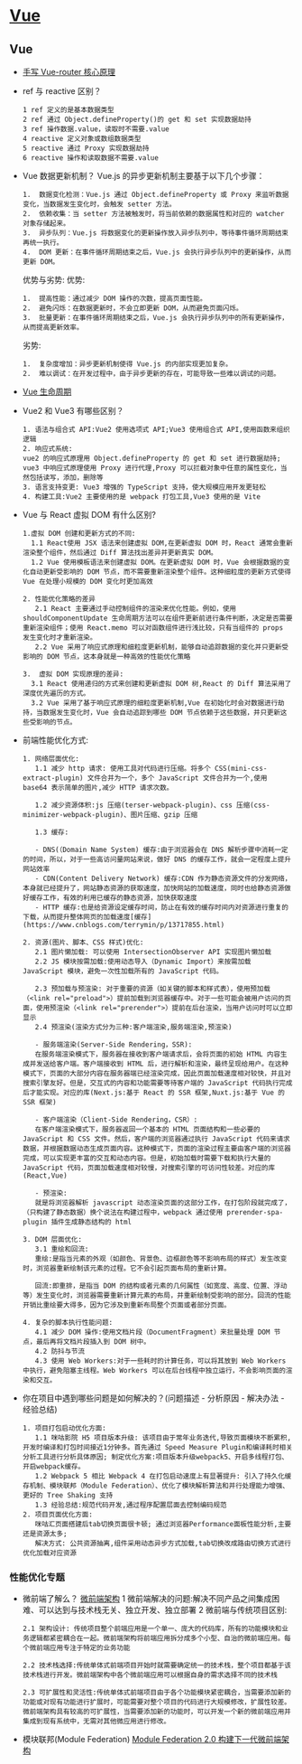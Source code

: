 <!--
 * @Author: TerryMin
 * @Date: 2025-01-07 11:13:52
 * @LastEditors: TerryMin
 * @LastEditTime: 2025-02-25 20:57:54
 * @Description: file not
-->

# [Vue](https://cn.vuejs.org/)

## Vue

- [手写 Vue-router 核心原理](https://cloud.tencent.com/developer/article/1880448)

- ref 与 reactive 区别？

      1 ref 定义的是基本数据类型
      2 ref 通过 Object.defineProperty()的 get 和 set 实现数据劫持
      3 ref 操作数据.value，读取时不需要.value
      4 reactive 定义对象或数组数据类型
      5 reactive 通过 Proxy 实现数据劫持
      6 reactive 操作和读取数据不需要.value

- Vue 数据更新机制？
  Vue.js 的异步更新机制主要基于以下几个步骤：

      1.  数据变化检测：Vue.js 通过 Object.defineProperty 或 Proxy 来监听数据变化，当数据发生变化时，会触发 setter 方法。
      2.  依赖收集：当 setter 方法被触发时，将当前依赖的数据属性和对应的 watcher 对象存储起来。
      3.  异步队列：Vue.js 将数据变化的更新操作放入异步队列中，等待事件循环周期结束再统一执行。
      4.  DOM 更新：在事件循环周期结束之后，Vue.js 会执行异步队列中的更新操作，从而更新 DOM。

  优势与劣势:
  优势:

      1.  提高性能：通过减少 DOM 操作的次数，提高页面性能。
      2.  避免闪烁：在数据更新时，不会立即更新 DOM，从而避免页面闪烁。
      3.  批量更新：在事件循环周期结束之后，Vue.js 会执行异步队列中的所有更新操作，从而提高更新效率。

  劣势:

      1.  复杂度增加：异步更新机制使得 Vue.js 的内部实现更加复杂。
      2.  难以调试：在开发过程中，由于异步更新的存在，可能导致一些难以调试的问题。

- [Vue 生命周期](https://cn.vuejs.org/guide/essentials/lifecycle)

- Vue2 和 Vue3 有哪些区别？

      1. 语法与组合式 API:Vue2 使用选项式 API;Vue3 使用组合式 API,使用函数来组织逻辑
      2. 响应式系统:
      vue2 的响应式原理用 Object.defineProperty 的 get 和 set 进行数据劫持;
      vue3 中响应式原理使用 Proxy 进行代理,Proxy 可以拦截对象中任意的属性变化，当然包括读写，添加，删除等
      3. 语言支持变更: Vue3 增强的 TypeScript 支持，使大规模应用开发更轻松
      4. 构建工具:Vue2 主要使用的是 webpack 打包工具,Vue3 使用的是 Vite

- Vue 与 React 虚拟 DOM 有什么区别?

      1.虚拟 DOM 创建和更新方式的不同:
        1.1 React使用 JSX 语法来创建虚拟 DOM,在更新虚拟 DOM 时，React 通常会重新渲染整个组件，然后通过 Diff 算法找出差异并更新真实 DOM。
        1.2 Vue 使用模板语法来创建虚拟 DOM。在更新虚拟 DOM 时，Vue 会根据数据的变化自动更新受影响的 DOM 节点，而不需要重新渲染整个组件。这种细粒度的更新方式使得 Vue 在处理小规模的 DOM 变化时更加高效

      2. 性能优化策略的差异
         2.1 React 主要通过手动控制组件的渲染来优化性能。例如，使用 shouldComponentUpdate 生命周期方法可以在组件更新前进行条件判断，决定是否需要重新渲染组件；使用 React.memo 可以对函数组件进行浅比较，只有当组件的 props 发生变化时才重新渲染。
         2.2 Vue 采用了响应式原理和细粒度更新机制，能够自动追踪数据的变化并只更新受影响的 DOM 节点，这本身就是一种高效的性能优化策略

      3.  虚拟 DOM 实现原理的差异:
        3.1 React 使用递归的方式来创建和更新虚拟 DOM 树,React 的 Diff 算法采用了深度优先遍历的方式。
        3.2 Vue 采用了基于响应式原理的细粒度更新机制,Vue 在初始化时会对数据进行劫持，当数据发生变化时，Vue 会自动追踪到哪些 DOM 节点依赖于这些数据，并只更新这些受影响的节点。

- 前端性能优化方式:

      1. 网络层面优化:
         1.1 减少 http 请求: 使用工具对代码进行压缩。将多个 CSS(mini-css-extract-plugin) 文件合并为一个，多个 JavaScript 文件合并为一个,使用 base64 表示简单的图片,减少 HTTP 请求次数。

         1.2 减少资源体积:js 压缩(terser-webpack-plugin)、css 压缩(css-minimizer-webpack-plugin)、图片压缩、gzip 压缩

         1.3 缓存:

         - DNS(（Domain Name System) 缓存:由于浏览器会在 DNS 解析步骤中消耗一定的时间，所以，对于一些高访问量网站来说，做好 DNS 的缓存工作，就会一定程度上提升网站效率
         - CDN(Content Delivery Network) 缓存:CDN 作为静态资源文件的分发网络，本身就已经提升了，网站静态资源的获取速度，加快网站的加载速度，同时也给静态资源做好缓存工作，有效的利用已缓存的静态资源，加快获取速度
         - HTTP 缓存:也是给资源设定缓存时间，防止在有效的缓存时间内对资源进行重复的下载，从而提升整体网页的加载速度[缓存](https://www.cnblogs.com/terrymin/p/13717855.html)

      2. 资源(图片、脚本、CSS 样式)优化:
         2.1 图片懒加载: 可以使用 IntersectionObserver API 实现图片懒加载
         2.2 JS 模块按需加载:使用动态导入（Dynamic Import）来按需加载 JavaScript 模块，避免一次性加载所有的 JavaScript 代码。

         2.3 预加载与预渲染: 对于重要的资源（如关键的脚本和样式表），使用预加载（<link rel="preload">）提前加载到浏览器缓存中。对于一些可能会被用户访问的页面，使用预渲染（<link rel="prerender">）提前在后台渲染，当用户访问时可以立即显示
         2.4 预渲染(渲染方式分为三种:客户端渲染,服务端渲染,预渲染)

         - 服务端渲染(Server-Side Rendering，SSR):
         在服务端渲染模式下，服务器在接收到客户端请求后，会将页面的初始 HTML 内容生成并发送给客户端。客户端接收到 HTML 后，进行解析和渲染，最终呈现给用户。在这种模式下，页面的大部分内容在服务器端已经渲染完成，因此页面加载速度相对较快，并且对搜索引擎友好。但是，交互式的内容和功能需要等待客户端的 JavaScript 代码执行完成后才能实现。对应的库(Next.js:基于 React 的 SSR 框架,Nuxt.js:基于 Vue 的 SSR 框架)

         - 客户端渲染（Client-Side Rendering，CSR）:
         在客户端渲染模式下，服务器返回一个基本的 HTML 页面结构和一些必要的 JavaScript 和 CSS 文件。然后，客户端的浏览器通过执行 JavaScript 代码来请求数据，并根据数据动态生成页面内容。这种模式下，页面的渲染过程主要由客户端的浏览器完成，可以实现更丰富的交互和动态内容。但是，初始加载时需要下载和执行大量的 JavaScript 代码，页面加载速度相对较慢，对搜索引擎的可访问性较差。对应的库(React,Vue)

         - 预渲染:
         就是将浏览器解析 javascript 动态渲染页面的这部分工作，在打包阶段就完成了，（只构建了静态数据）换个说法在构建过程中，webpack 通过使用 prerender-spa-plugin 插件生成静态结构的 html

      3. DOM 层面优化:
         3.1 重绘和回流:
         重绘:是指当元素的外观（如颜色、背景色、边框颜色等不影响布局的样式）发生改变时，浏览器重新绘制该元素的过程。它不会引起页面布局的重新计算。

         回流:即重排，是指当 DOM 的结构或者元素的几何属性（如宽度、高度、位置、浮动等）发生变化时，浏览器需要重新计算元素的布局，并重新绘制受影响的部分。回流的性能开销比重绘要大得多，因为它涉及到重新布局整个页面或者部分页面。

      4. 复杂的脚本执行性能问题:
         4.1 减少 DOM 操作:使用文档片段（DocumentFragment）来批量处理 DOM 节点，最后再将文档片段插入到 DOM 树中。
         4.2 防抖与节流
         4.3 使用 Web Workers:对于一些耗时的计算任务，可以将其放到 Web Workers 中执行，避免阻塞主线程。Web Workers 可以在后台线程中独立运行，不会影响页面的渲染和交互。

- 你在项目中遇到哪些问题是如何解决的？(问题描述 - 分析原因 - 解决办法 - 经验总结)

      1. 项目打包启动优化方面:
         1.1 咪咕影院 H5 项目版本升级: 该项目由于常年业务迭代,导致页面模块不断累积,开发时编译和打包时间接近1分钟多。首先通过 Speed Measure Plugin和编译耗时相关分析工具进行分析具体原因; 制定优化方案:项目版本升级webpack5、开启多线程打包、开启webpack缓存。
         1.2 Webpack 5 相比 Webpack 4 在打包启动速度上有显著提升: 引入了持久化缓存机制、模块联邦（Module Federation）、优化了模块解析算法和并行处理能力增强、更好的 Tree Shaking 支持
         1.3 经验总结:规范代码开发,通过程序配置层面去控制编码规范
      2. 项目页面优化方面:
         咪咕汇页面搭建后tab切换页面很卡顿; 通过浏览器Performance面板性能分析,主要还是资源太多;
         解决方式: 公共资源抽离,组件采用动态异步方式加载,tab切换改成路由切换方式进行优化加载对应资源

### 性能优化专题

- 微前端了解么？
  [微前端架构](https://blog.csdn.net/mmc123125/article/details/143559240#)
  1 微前端解决的问题:解决不同产品之间集成困难、可以达到与技术栈无关、独立开发、独立部署
  2 微前端与传统项目区别:

      2.1 架构设计: 传统项目整个前端应用是一个单一、庞大的代码库，所有的功能模块和业务逻辑都紧密耦合在一起。微前端架构将前端应用拆分成多个小型、自治的微前端应用。每个微前端应用专注于特定的业务功能

      2.2 技术栈选择:传统单体式前端项目开始时就需要确定统一的技术栈，整个项目都基于该技术栈进行开发。微前端架构中各个微前端应用可以根据自身的需求选择不同的技术栈

      2.3 可扩展性和灵活性:传统单体式前端项目由于各个功能模块紧密耦合，当需要添加新的功能或对现有功能进行扩展时，可能需要对整个项目的代码进行大规模修改，扩展性较差。微前端架构具有较高的可扩展性，当需要添加新的功能时，可以开发一个新的微前端应用并集成到现有系统中，无需对其他微应用进行修改。

- 模块联邦(Module Federation)
  [ Module Federation 2.0 构建下一代微前端架构](https://segmentfault.com/a/1190000045448357)
